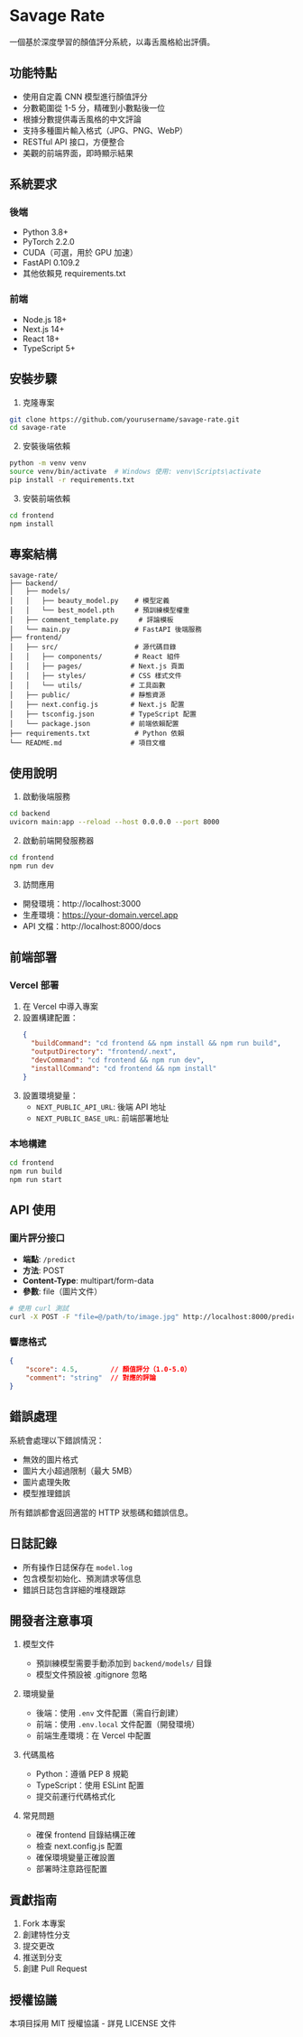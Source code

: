 # Savage Rate

一個基於深度學習的顏值評分系統，以毒舌風格給出評價。

## 功能特點

- 使用自定義 CNN 模型進行顏值評分
- 分數範圍從 1-5 分，精確到小數點後一位
- 根據分數提供毒舌風格的中文評論
- 支持多種圖片輸入格式（JPG、PNG、WebP）
- RESTful API 接口，方便整合
- 美觀的前端界面，即時顯示結果

## 系統要求

### 後端
- Python 3.8+
- PyTorch 2.2.0
- CUDA（可選，用於 GPU 加速）
- FastAPI 0.109.2
- 其他依賴見 requirements.txt

### 前端
- Node.js 18+
- Next.js 14+
- React 18+
- TypeScript 5+

## 安裝步驟

1. 克隆專案
```bash
git clone https://github.com/yourusername/savage-rate.git
cd savage-rate
```

2. 安裝後端依賴
```bash
python -m venv venv
source venv/bin/activate  # Windows 使用: venv\Scripts\activate
pip install -r requirements.txt
```

3. 安裝前端依賴
```bash
cd frontend
npm install
```

## 專案結構
```
savage-rate/
├── backend/
│   ├── models/
│   │   ├── beauty_model.py    # 模型定義
│   │   └── best_model.pth     # 預訓練模型權重
│   ├── comment_template.py     # 評論模板
│   └── main.py                # FastAPI 後端服務
├── frontend/
│   ├── src/                   # 源代碼目錄
│   │   ├── components/        # React 組件
│   │   ├── pages/            # Next.js 頁面
│   │   ├── styles/           # CSS 樣式文件
│   │   └── utils/            # 工具函數
│   ├── public/               # 靜態資源
│   ├── next.config.js        # Next.js 配置
│   ├── tsconfig.json         # TypeScript 配置
│   └── package.json          # 前端依賴配置
├── requirements.txt           # Python 依賴
└── README.md                 # 項目文檔
```

## 使用說明

1. 啟動後端服務
```bash
cd backend
uvicorn main:app --reload --host 0.0.0.0 --port 8000
```

2. 啟動前端開發服務器
```bash
cd frontend
npm run dev
```

3. 訪問應用
- 開發環境：http://localhost:3000
- 生產環境：https://your-domain.vercel.app
- API 文檔：http://localhost:8000/docs

## 前端部署

### Vercel 部署

1. 在 Vercel 中導入專案
2. 設置構建配置：
   ```json
   {
     "buildCommand": "cd frontend && npm install && npm run build",
     "outputDirectory": "frontend/.next",
     "devCommand": "cd frontend && npm run dev",
     "installCommand": "cd frontend && npm install"
   }
   ```
3. 設置環境變量：
   - `NEXT_PUBLIC_API_URL`: 後端 API 地址
   - `NEXT_PUBLIC_BASE_URL`: 前端部署地址

### 本地構建

```bash
cd frontend
npm run build
npm run start
```

## API 使用

### 圖片評分接口

- **端點**: `/predict`
- **方法**: POST
- **Content-Type**: multipart/form-data
- **參數**: file（圖片文件）

```bash
# 使用 curl 測試
curl -X POST -F "file=@/path/to/image.jpg" http://localhost:8000/predict
```

### 響應格式

```json
{
    "score": 4.5,        // 顏值評分（1.0-5.0）
    "comment": "string"  // 對應的評論
}
```

## 錯誤處理

系統會處理以下錯誤情況：
- 無效的圖片格式
- 圖片大小超過限制（最大 5MB）
- 圖片處理失敗
- 模型推理錯誤

所有錯誤都會返回適當的 HTTP 狀態碼和錯誤信息。

## 日誌記錄

- 所有操作日誌保存在 `model.log`
- 包含模型初始化、預測請求等信息
- 錯誤日誌包含詳細的堆棧跟踪

## 開發者注意事項

1. 模型文件
   - 預訓練模型需要手動添加到 `backend/models/` 目錄
   - 模型文件預設被 .gitignore 忽略

2. 環境變量
   - 後端：使用 `.env` 文件配置（需自行創建）
   - 前端：使用 `.env.local` 文件配置（開發環境）
   - 前端生產環境：在 Vercel 中配置

3. 代碼風格
   - Python：遵循 PEP 8 規範
   - TypeScript：使用 ESLint 配置
   - 提交前運行代碼格式化

4. 常見問題
   - 確保 frontend 目錄結構正確
   - 檢查 next.config.js 配置
   - 確保環境變量正確設置
   - 部署時注意路徑配置

## 貢獻指南

1. Fork 本專案
2. 創建特性分支
3. 提交更改
4. 推送到分支
5. 創建 Pull Request

## 授權協議

本項目採用 MIT 授權協議 - 詳見 LICENSE 文件 